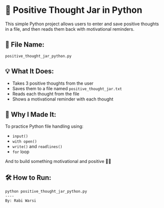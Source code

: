 # 🌟 Positive Thought Jar in Python

This simple Python project allows users to enter and save positive thoughts in a file, and then reads them back with motivational reminders.

## 📂 File Name:
`positive_thought_jar_python.py`

## 💡 What It Does:
- Takes 3 positive thoughts from the user
- Saves them to a file named `positive_thought_jar.txt`
- Reads each thought from the file
- Shows a motivational reminder with each thought

## 🧠 Why I Made It:
To practice Python file handling using:
- `input()`
- `with open()`
- `write()` and `readlines()`
- `for` loop

And to build something motivational and positive 💬✨

## 🛠️ How to Run:

```bash
python positive_thought_jar_python.py
----
By: Rabi Warsi
